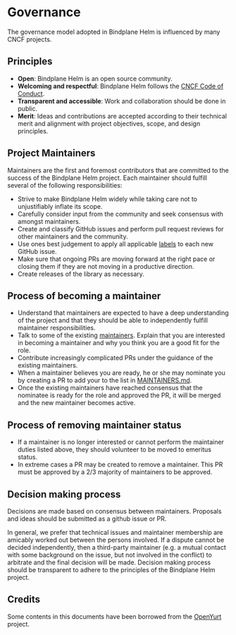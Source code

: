 # Governance

The governance model adopted in Bindplane Helm is influenced by many CNCF projects.

## Principles

- **Open**: Bindplane Helm is an open source community.
- **Welcoming and respectful**: Bindplane Helm follows the [CNCF Code of Conduct](https://github.com/cncf/foundation/blob/master/code-of-conduct.md).
- **Transparent and accessible**: Work and collaboration should be done in public.
- **Merit**: Ideas and contributions are accepted according to their technical merit and alignment with project objectives, scope, and design principles.

## Project Maintainers

Maintainers are the first and foremost contributors that are committed to the success of the Bindplane Helm project. Each maintainer should fulfill several of the following responsibilities:

* Strive to make Bindplane Helm widely while taking care not to unjustifiably inflate its scope.
* Carefully consider input from the community and seek consensus with amongst maintainers.
* Create and classify GitHub issues and perform pull request reviews for other maintainers and the community.
* Use ones best judgement to apply all applicable [labels](https://github.com/observiq/bindplane-op-helm/labels) to each new GitHub issue. 
* Make sure that ongoing PRs are moving forward at the right pace or closing them if they are not moving in a productive direction.
* Create releases of the library as necessary.

## Process of becoming a maintainer

* Understand that maintainers are expected to have a deep understanding of the project and that they should be able to independently fulfill maintainer responsibilities.
* Talk to some of the existing [maintainers](MAINTAINERS.md). Explain that you are interested in becoming a maintainer and why you think you are a good fit for the role.
* Contribute increasingly complicated PRs under the guidance of the existing maintainers.
* When a maintainer believes you are ready, he or she may nominate you by creating a PR to add your to the list in [MAINTAINERS.md](MAINTAINERS.md).
* Once the existing maintainers have reached consensus that the nominatee is ready for the role and approved the PR, it will be merged and the new maintainer becomes active.

## Process of removing maintainer status

* If a maintainer is no longer interested or cannot perform the maintainer duties listed above, they should volunteer to be moved to emeritus status.
* In extreme cases a PR may be created to remove a maintainer. This PR must be approved by a 2/3 majority of maintainers to be approved.

## Decision making process

Decisions are made based on consensus between maintainers. Proposals and ideas should be submitted as a github issue or PR.

In general, we prefer that technical issues and maintainer membership are amicably worked out between the persons involved. If a dispute cannot be decided independently, then a third-party maintainer (e.g. a mutual contact with some background on the issue, but not involved in the conflict) to arbitrate and the final decision will be made. Decision making process should be transparent to adhere to the principles of the Bindplane Helm project.

## Credits

Some contents in this documents have been borrowed from the [OpenYurt](https://github.com/alibaba/openyurt) project.
